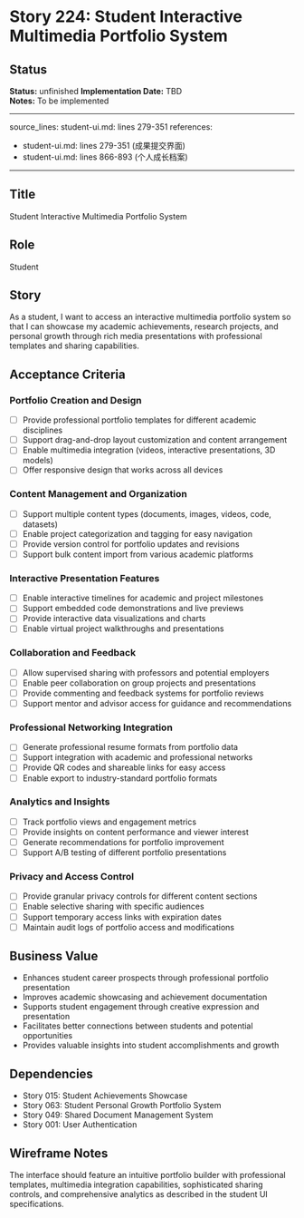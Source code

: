 # Story 224: Student Interactive Multimedia Portfolio System

## Status
**Status:** unfinished
**Implementation Date:** TBD  
**Notes:** To be implemented

---
source_lines: student-ui.md: lines 279-351
references:
  - student-ui.md: lines 279-351 (成果提交界面)
  - student-ui.md: lines 866-893 (个人成长档案)
---

## Title
Student Interactive Multimedia Portfolio System

## Role
Student

## Story
As a student, I want to access an interactive multimedia portfolio system so that I can showcase my academic achievements, research projects, and personal growth through rich media presentations with professional templates and sharing capabilities.

## Acceptance Criteria

### Portfolio Creation and Design
- [ ] Provide professional portfolio templates for different academic disciplines
- [ ] Support drag-and-drop layout customization and content arrangement
- [ ] Enable multimedia integration (videos, interactive presentations, 3D models)
- [ ] Offer responsive design that works across all devices

### Content Management and Organization
- [ ] Support multiple content types (documents, images, videos, code, datasets)
- [ ] Enable project categorization and tagging for easy navigation
- [ ] Provide version control for portfolio updates and revisions
- [ ] Support bulk content import from various academic platforms

### Interactive Presentation Features
- [ ] Enable interactive timelines for academic and project milestones
- [ ] Support embedded code demonstrations and live previews
- [ ] Provide interactive data visualizations and charts
- [ ] Enable virtual project walkthroughs and presentations

### Collaboration and Feedback
- [ ] Allow supervised sharing with professors and potential employers
- [ ] Enable peer collaboration on group projects and presentations
- [ ] Provide commenting and feedback systems for portfolio reviews
- [ ] Support mentor and advisor access for guidance and recommendations

### Professional Networking Integration
- [ ] Generate professional resume formats from portfolio data
- [ ] Support integration with academic and professional networks
- [ ] Provide QR codes and shareable links for easy access
- [ ] Enable export to industry-standard portfolio formats

### Analytics and Insights
- [ ] Track portfolio views and engagement metrics
- [ ] Provide insights on content performance and viewer interest
- [ ] Generate recommendations for portfolio improvement
- [ ] Support A/B testing of different portfolio presentations

### Privacy and Access Control
- [ ] Provide granular privacy controls for different content sections
- [ ] Enable selective sharing with specific audiences
- [ ] Support temporary access links with expiration dates
- [ ] Maintain audit logs of portfolio access and modifications

## Business Value
- Enhances student career prospects through professional portfolio presentation
- Improves academic showcasing and achievement documentation
- Supports student engagement through creative expression and presentation
- Facilitates better connections between students and potential opportunities
- Provides valuable insights into student accomplishments and growth

## Dependencies
- Story 015: Student Achievements Showcase
- Story 063: Student Personal Growth Portfolio System
- Story 049: Shared Document Management System
- Story 001: User Authentication

## Wireframe Notes
The interface should feature an intuitive portfolio builder with professional templates, multimedia integration capabilities, sophisticated sharing controls, and comprehensive analytics as described in the student UI specifications.
